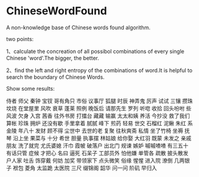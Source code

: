 # ChineseWordFound
A non-knowledge base of Chinese words found algorithm.

two points:

  1、calculate the concreation of all possibol combinations of every single Chinese 'word'.The bigger, the better.
  
  2、find the left and right entropy of the combinations of word.It is helpful to search the boundary of Chinese Words.
  
Show some results:


侍者
师父
秦钟
宝钗
哥有角只
市俗
议事厅
狐腿
时辰
神弄鬼
厉声
试试
三镶
攒珠
坟烧
在堂屋里
风吹
衰草
蓬莱
照例
晚饭后
请那先生
罗列
听唿
收拾
回头吩咐
些风波
欠身
入宫
茜香
往外书房
打擂台
藏藏
输赢
太太和姨
养活
今抄没
救了我们
算帐
珍珠
拥炉
还没有歇
手里拿着
腻腻
峰下
煎药
轻易
世交
石榴红
泥鳅
朱红
系金陵
年八十
发财
顾不得
尘世中
去世的老
复聚
往秋爽斋
私情
坐了竹椅
坐褥
抚琴
沿上坐
果菜与
十分
希世
胆量
执事摆
林姑娘
给你娶
大红羽
既蒙
未发之
亲戚朋友
洗了就完
尤氏婆媳
汗巾
霞帔
破落户
出北门
规谏
嫉妒
嘁嘁喳喳
有三五十
有话只管
症候
才把心
名曰
逼死
石呆子
工部员外
怕他嫌
单管各
疏散
披头散发
户人家
吐舌
饰穿戴
何妨
加奖
带领家下
点头微笑
俗缘
惺惺
进入院
潦倒
几两银子
袱包
菱角
太监跪
太医院
三尺
缀锦阁
韶华
问一问
阶矶
早归入
